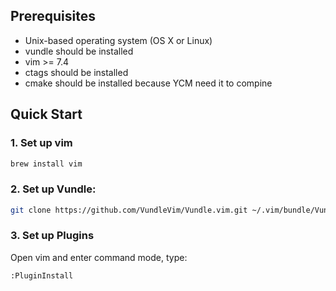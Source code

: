 ## Prerequisites

* Unix-based operating system (OS X or Linux)
* vundle should be installed
* vim >= 7.4
* ctags should be installed
* cmake should be installed because YCM need it to compine

## Quick Start

### 1. Set up vim

```bash
brew install vim
```

### 2. Set up Vundle:

```bash
git clone https://github.com/VundleVim/Vundle.vim.git ~/.vim/bundle/Vundle.vim
```

### 3. Set up Plugins

Open vim and enter command mode, type:

```
:PluginInstall
```

